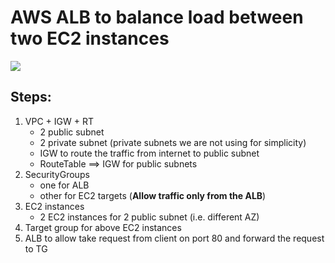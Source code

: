 # AWS ALB to balance load between two EC2 instances
<image src="../../diagrams/alb_to_ec2.png"/>

## Steps:
1. VPC + IGW + RT 
   - 2 public subnet 
   - 2 private subnet (private subnets we are not using for simplicity)
   - IGW to route the traffic from internet to public subnet
   - RouteTable ==> IGW for public subnets
2. SecurityGroups
   - one for ALB 
   - other for EC2 targets (**Allow traffic only from the ALB**)
3. EC2 instances
   - 2 EC2 instances for 2 public subnet (i.e. different AZ) 
4. Target group for above EC2 instances
5. ALB to allow take request from client on port 80 and forward the request to TG
